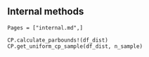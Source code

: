 ## Internal methods

```@index
Pages = ["internal.md",]
```

```@docs
CP.calculate_parbounds!(df_dist)
CP.get_uniform_cp_sample(df_dist, n_sample)
```

